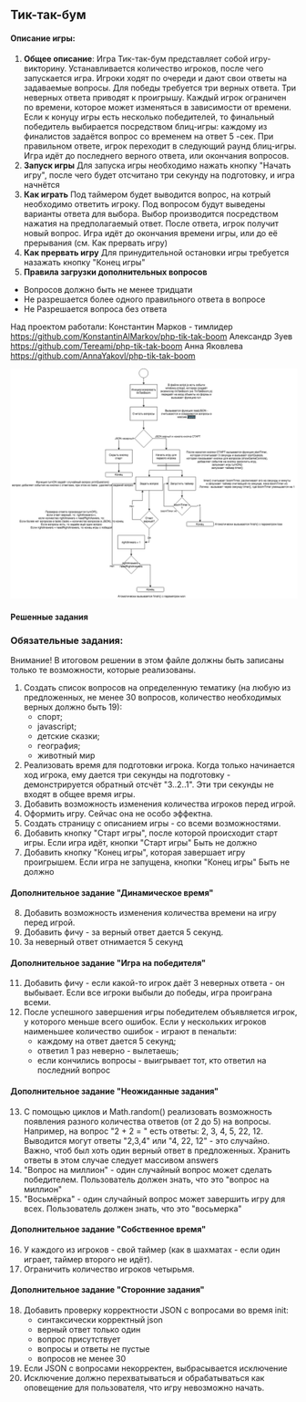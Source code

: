 ## Тик-так-бум
#### Описание игры:
1. **Общее описание**:
Игра Тик-так-бум представляет собой игру-викторину. Устанавливается количество игроков, после чего запускается игра. Игроки ходят по очереди и дают свои ответы на задаваемые вопросы. Для победы требуется три верных ответа. Три неверных ответа приводят к проигрышу. Каждый игрок ограничен по времени, которое может изменяться в зависимости от времени. Если к конуцу игры есть несколько победителей, то финальный победитель выбирается посредством блиц-игры: каждому из финалистов задаётся вопрос со временем на ответ 5 -сек. При правильном ответе, игрок переходит в следующий раунд блиц-игры. Игра идёт до последнего верного ответа, или окончания вопросов.
2. **Запуск игры**
Для запуска игры необходимо нажать кнопку "Начать игру", после чего будет отсчитано три секунду на подготовку, и игра начнётся
3. **Как играть**
Под таймером будет выводится вопрос, на котрый необходимо ответить игроку. Под вопросом будут выведены варианты ответа для выбора. Выбор производится посредством нажатия на предполагаемый ответ. После ответа, игрок получит новый вопрос. Игра идёт до окончания времени игры, или до её прерывания (см. Как прервать игру)
3. **Как прервать игру**
Для принудительной остановки игры требуется назажать кнопку "Конец игры"
5. **Правила загрузки дополнительных вопросов**
* Вопросов должно быть не менее тридцати
* Не разрешается более одного правильного ответа в вопросе
* Не Разрешается вопроса без ответа


Над проектом работали:
Константин Марков - тимлидер https://github.com/KonstantinAlMarkov/php-tik-tak-boom
Александр Зуев https://github.com/Tereami/php-tik-tak-boom
Анна Яковлева https://github.com/AnnaYakovl/php-tik-tak-boom


![как это работало изначально(почти изначально)](./img/skill-F13.png)

#### Решенные задания
### Обязательные задания:
Внимание! В итоговом решении в этом файле должны быть записаны только
те возможности, которые реализованы.

1. Создать список вопросов на определенную тематику (на любую из предложенных, 
не менее 30 вопросов, 
количество необходимых верных должно быть 19):
   - спорт;
   - javascript;
   - детские сказки;
   - география;
   - животный мир
2. Реализовать время для подготовки игрока.
Когда только начинается ход игрока, ему дается три секунды на 
подготовку - демонстрируется обратный отсчёт "3..2..1". 
Эти три секунды не входят в общее время игры.
3. Добавить возможность изменения количества игроков перед игрой.
4. Оформить игру. Сейчас она не особо эффектна.
5. Создать страницу с описанием игры - со всеми возможностями.
6. Добавить кнопку "Старт игры", после которой происходит старт игры.
Если игра идёт, кнопки "Старт игры" Быть не должно
7. Добавить кнопку "Конец игры", которая завершает игру проигрышем.
Если игра не запущена, кнопки "Конец игры" Быть не должно


#### Дополнительное задание "Динамическое время"
8. Добавить возможность изменения количества времени на игру перед 
игрой.
9. Добавить фичу - за верный ответ дается 5 секунд.
10. За неверный ответ отнимается 5 секунд

#### Дополнительное задание "Игра на победителя"
11. Добавить фичу - если какой-то игрок даёт 3 неверных ответа - он 
выбывает. Если все игроки выбыли до победы, игра проиграна всеми.
12. После успешного завершения игры победителем объявляется игрок, 
у которого меньше всего ошибок.
Если у нескольких игроков наименьшее количество ошибок - играют в
пенальти:
    - каждому на ответ дается 5 секунд;
    - ответил 1 раз неверно - вылетаешь;
    - если кончились вопросы - выигрывает тот, кто ответил на последний вопрос

#### Дополнительное задание "Неожиданные задания"
13. С помощью циклов и Math.random() реализовать возможность появления разного 
количества ответов (от 2 до 5) на вопросы.
Например, на вопрос "2 + 2 = " есть ответы: 2, 3, 4, 5, 22, 12.
Выводится могут ответы "2,3,4" или "4, 22, 12" - это случайно. 
Важно, чтоб был хоть один верный ответ в предложенных.
Хранить ответы в этом случае следует массивом answers
14. "Вопрос на миллион" - один случайный вопрос может сделать победителем. 
Пользователь должен знать, что это "вопрос на миллион"
15. "Восьмёрка" - один случайный вопрос может завершить игру для всех.
Пользователь должен знать, что это "восьмерка"

#### Дополнительное задание "Собственное время"
16. У каждого из игроков - свой таймер 
(как в шахматах - если один играет, таймер второго не идёт).
17. Ограничить количество игроков четырьмя.

#### Дополнительное задание "Сторонние задания"
18. Добавить проверку корректности JSON с вопросами во время init:
    - синтаксически корректный json
    - верный ответ только один
    - вопрос присутствует
    - вопросы и ответы не пустые
    - вопросов не менее 30
19. Если JSON с вопросами некорректен, выбрасывается исключение
20. Исключение должно перехватываться и обрабатываться как оповещение 
для  пользователя, что игру невозможно начать.
